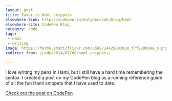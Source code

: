 ```yaml
---
layout: post
title: Favorite Haml snippets
elsewhere-link: http://codepen.io/katydecorah/blog/haml
elsewhere-site: CodePen Blog
category: code
tags:
 - Haml
 - writing
image: https://farm6.staticflickr.com/5588/14429683600_f7f828069a_o.png
redirect_from: /code/2014/07/09/haml-snippets/

---
```



I love writing my pens in Haml, but I still have a hard time remembering the syntax. I created a post on my CodePen blog as a running reference guide of all the fun Haml snippets that I have used to date.

[Check out the post on CodePen](http://codepen.io/katydecorah/blog/haml)
